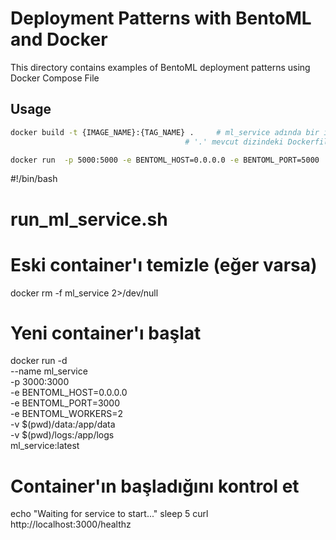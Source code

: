 # Deployment Patterns with BentoML and Docker

This directory contains examples of BentoML deployment patterns using Docker Compose File


## Usage 

```bash	
docker build -t {IMAGE_NAME}:{TAG_NAME} .     # ml_service adında bir image oluşturur
                                       # '.' mevcut dizindeki Dockerfile'ı kullanır

docker run  -p 5000:5000 -e BENTOML_HOST=0.0.0.0 -e BENTOML_PORT=5000     -e BENTOML_WORKERS=2   {IMAGE_NAME}:{TAG_NAME}

```


#!/bin/bash
# run_ml_service.sh

# Eski container'ı temizle (eğer varsa)
docker rm -f ml_service 2>/dev/null

# Yeni container'ı başlat
docker run -d \
    --name ml_service \
    -p 3000:3000 \
    -e BENTOML_HOST=0.0.0.0 \
    -e BENTOML_PORT=3000 \
    -e BENTOML_WORKERS=2 \
    -v $(pwd)/data:/app/data \
    -v $(pwd)/logs:/app/logs \
    ml_service:latest

# Container'ın başladığını kontrol et
echo "Waiting for service to start..."
sleep 5
curl http://localhost:3000/healthz